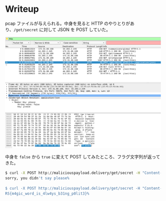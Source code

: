 # Writeup

pcap ファイルが与えられる。中身を見ると HTTP のやりとりがあり、`/get/secret` に対して JSON を POST していた。

![](img/2022-04-02-18-33-37.png)

中身を `false` から `true` に変えて POST してみたところ、フラグ文字列が返ってきた。


```bash
$ curl -X POST http://maliciouspayload.delivery/get/secret -H "Content-Type: application/json" -d '{"please":"false"}'
sorry, you didn't say please%

$ curl -X POST http://maliciouspayload.delivery/get/secret -H "Content-Type: application/json" -d '{"please":"true"}'
RS{m4gic_word_is_4lw4ys_b31ng_p0lit3}%
```

<!-- RS{m4gic_word_is_4lw4ys_b31ng_p0lit3} -->
